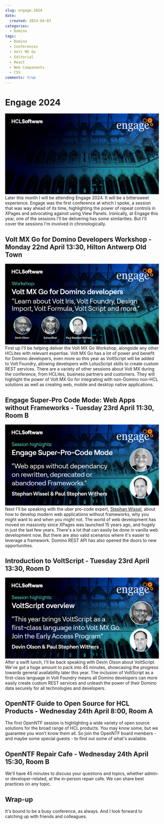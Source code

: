 ```yaml
---
slug: engage-2024
date: 
  created: 2024-04-03
categories:
  - Domino
tags: 
  - Domino
  - Conferences
  - Volt MX Go
  - Editorial
  - React
  - Web Components
  - CSS
comments: true
---
```

# Engage 2024

![Engage 2024](../../images/post-images/2024/Empty_Engage24_Tile.png)
Later this month I will be attending Engage 2024. It will be a bittersweet experience. Engage was the first conference at which I spoke, a session that was way ahead of its time, highlighting the power of repeat controls in XPages and advocating against using View Panels. Ironically, at Engage this year, one of the sessions I'll be delivering has some similarities. But I'll cover the sessions I'm involved in chronologically.

<!-- more -->

## Volt MX Go for Domino Developers Workshop - Monday 22nd April 13:30, Hilton Antwerp Old Town

![Volt MX Workshop](../../images/post-images/2024/Engage_24_Tile_Session_7.png)
First up I'll be helping deliver the Volt MX Go Workshop, alongside any other HCLites with relevant expertise. Volt MX Go has a lot of power and benefit for Domino developers, even more so this year as VoltScript will be added to Volt Foundry, allowing developers with LotusScript skills to create custom REST services. There are a variety of other sessions about Volt MX during the conference, from HCLites, business partners and customers. They will highlight the power of Volt MX Go for integrating with non-Domino non-HCL solutions as well as creating web, mobile and desktop native applications.

## Engage Super-Pro Code Mode: Web Apps without Frameworks - Tuesday 23rd April 11:30, Room B

![Super Pro-Code Mode](../../images/post-images/2024/Engage_24_Tile_Session_20.png)
Next I'll be speaking with the uber pro-code expert, [Stephan Wissel](https://wissel.net), about how to develop modern web applications without frameworks, why you might want to and when you might not. The world of web development has moved on massively since XPages was launched 15 years ago, and hugely in just the last few years. There's a lot that can easily be done in vanilla web development now. But there are also valid scenarios where it's easier to leverage a framework. Domino REST API has also opened the doors to new opportunities.

## Introduction to VoltScript - Tuesday 23rd April 13:30, Room D

![VoltScript](../../images/post-images/2024/Engage_24_Tile_Session_8.png)
After a swift lunch, I'll be back speaking with Devin Olson about VoltScript. We've got a huge amount to pack into 45 minutes, showcasing the progress towards general availability later this year. The inclusion of VoltScript as a first-class language in Volt Foundry means all Domino developers can more easily create custom REST services and unleash the power of their Domino data securely for all technologies and developers.

## OpenNTF Guide to Open Source for HCL Products - Wednesday 24th April 8:00, Room A

The first OpenNTF session is highlighting a wide variety of open source solutions for the broad range of HCL products. You may know some, but we guarantee you won't know them all. So join the OpenNTF board members - and maybe some special guests - to find out some of what's available.

## OpenNTF Repair Cafe - Wednesday 24th April 15:30, Room B

We'll have 45 minutes to discuss your questions and topics, whether admin- or developer-related, at the in-person repair cafe. We can share best practices on any topic.

## Wrap-up

It's bound to be a busy conference, as always. And I look forward to catching up with friends and colleagues.
